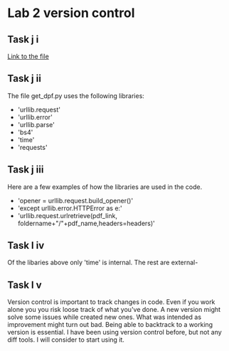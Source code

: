 # Lab 2 version control #

## Task j i ##
[Link to the file](https://github.com/CDHUppsala/Gallica_pdf/blob/7623d738c5efb188a1b87b64e11cad28eb7e05b4/get_pdf.py)

## Task j ii ##
The file get_dpf.py uses the following libraries:
- 'urllib.request'
- 'urllib.error'
- 'urllib.parse'
- 'bs4'
- 'time'
- 'requests'

## Task j iii ##
Here are a few examples of how the libraries are used in the code.
* 'opener = urllib.request.build_opener()'
* 'except urllib.error.HTTPError as e:'
* 'urllib.request.urlretrieve(pdf_link, foldername+"/"+pdf_name,headers=headers)'

## Task l iv ##
Of the libaries above only 'time' is internal. The rest are external-

## Task l v ##
Version control is important to track changes in code. Even if you work alone you you risk loose track of what you've done.
A new version might solve some issues while created new ones. What was intended as improvement might turn out bad.
Being able to backtrack to a working version is essential.
I have been using version control before, but not any diff tools. I will consider to start using it.
